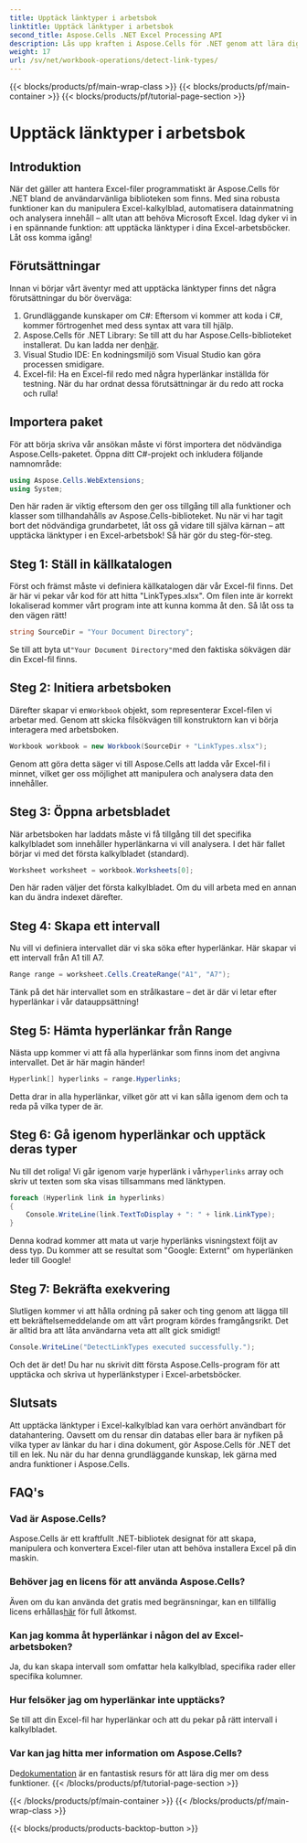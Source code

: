 ```yaml
---
title: Upptäck länktyper i arbetsbok
linktitle: Upptäck länktyper i arbetsbok
second_title: Aspose.Cells .NET Excel Processing API
description: Lås upp kraften i Aspose.Cells för .NET genom att lära dig hur du effektivt upptäcker hyperlänkstyper i Excel-kalkylblad med den här omfattande guiden.
weight: 17
url: /sv/net/workbook-operations/detect-link-types/
---
```


{{< blocks/products/pf/main-wrap-class >}}
{{< blocks/products/pf/main-container >}}
{{< blocks/products/pf/tutorial-page-section >}}

# Upptäck länktyper i arbetsbok

## Introduktion
När det gäller att hantera Excel-filer programmatiskt är Aspose.Cells för .NET bland de användarvänliga biblioteken som finns. Med sina robusta funktioner kan du manipulera Excel-kalkylblad, automatisera datainmatning och analysera innehåll – allt utan att behöva Microsoft Excel. Idag dyker vi in i en spännande funktion: att upptäcka länktyper i dina Excel-arbetsböcker. Låt oss komma igång!
## Förutsättningar
Innan vi börjar vårt äventyr med att upptäcka länktyper finns det några förutsättningar du bör överväga:
1. Grundläggande kunskaper om C#: Eftersom vi kommer att koda i C#, kommer förtrogenhet med dess syntax att vara till hjälp.
2.  Aspose.Cells för .NET Library: Se till att du har Aspose.Cells-biblioteket installerat. Du kan ladda ner den[här](https://releases.aspose.com/cells/net/).
3. Visual Studio IDE: En kodningsmiljö som Visual Studio kan göra processen smidigare.
4. Excel-fil: Ha en Excel-fil redo med några hyperlänkar inställda för testning.
När du har ordnat dessa förutsättningar är du redo att rocka och rulla!
## Importera paket
För att börja skriva vår ansökan måste vi först importera det nödvändiga Aspose.Cells-paketet. Öppna ditt C#-projekt och inkludera följande namnområde:
```csharp
using Aspose.Cells.WebExtensions;
using System;
```
Den här raden är viktig eftersom den ger oss tillgång till alla funktioner och klasser som tillhandahålls av Aspose.Cells-biblioteket.
Nu när vi har tagit bort det nödvändiga grundarbetet, låt oss gå vidare till själva kärnan – att upptäcka länktyper i en Excel-arbetsbok! Så här gör du steg-för-steg.
## Steg 1: Ställ in källkatalogen
Först och främst måste vi definiera källkatalogen där vår Excel-fil finns. Det är här vi pekar vår kod för att hitta "LinkTypes.xlsx". Om filen inte är korrekt lokaliserad kommer vårt program inte att kunna komma åt den. Så låt oss ta den vägen rätt!
```csharp
string SourceDir = "Your Document Directory";
```
 Se till att byta ut`"Your Document Directory"`med den faktiska sökvägen där din Excel-fil finns.
## Steg 2: Initiera arbetsboken
 Därefter skapar vi en`Workbook` objekt, som representerar Excel-filen vi arbetar med. Genom att skicka filsökvägen till konstruktorn kan vi börja interagera med arbetsboken.
```csharp
Workbook workbook = new Workbook(SourceDir + "LinkTypes.xlsx");
```
Genom att göra detta säger vi till Aspose.Cells att ladda vår Excel-fil i minnet, vilket ger oss möjlighet att manipulera och analysera data den innehåller.
## Steg 3: Öppna arbetsbladet
När arbetsboken har laddats måste vi få tillgång till det specifika kalkylbladet som innehåller hyperlänkarna vi vill analysera. I det här fallet börjar vi med det första kalkylbladet (standard).
```csharp
Worksheet worksheet = workbook.Worksheets[0];
```
Den här raden väljer det första kalkylbladet. Om du vill arbeta med en annan kan du ändra indexet därefter. 
## Steg 4: Skapa ett intervall
Nu vill vi definiera intervallet där vi ska söka efter hyperlänkar. Här skapar vi ett intervall från A1 till A7.
```csharp
Range range = worksheet.Cells.CreateRange("A1", "A7");
```
Tänk på det här intervallet som en strålkastare – det är där vi letar efter hyperlänkar i vår datauppsättning!
## Steg 5: Hämta hyperlänkar från Range
Nästa upp kommer vi att få alla hyperlänkar som finns inom det angivna intervallet. Det är här magin händer!
```csharp
Hyperlink[] hyperlinks = range.Hyperlinks;
```
Detta drar in alla hyperlänkar, vilket gör att vi kan sålla igenom dem och ta reda på vilka typer de är.
## Steg 6: Gå igenom hyperlänkar och upptäck deras typer
Nu till det roliga! Vi går igenom varje hyperlänk i vår`hyperlinks` array och skriv ut texten som ska visas tillsammans med länktypen.
```csharp
foreach (Hyperlink link in hyperlinks)
{
	Console.WriteLine(link.TextToDisplay + ": " + link.LinkType);
}
```
Denna kodrad kommer att mata ut varje hyperlänks visningstext följt av dess typ. Du kommer att se resultat som "Google: Externt" om hyperlänken leder till Google!
## Steg 7: Bekräfta exekvering
Slutligen kommer vi att hålla ordning på saker och ting genom att lägga till ett bekräftelsemeddelande om att vårt program kördes framgångsrikt. Det är alltid bra att låta användarna veta att allt gick smidigt!
```csharp
Console.WriteLine("DetectLinkTypes executed successfully.");
```
Och det är det! Du har nu skrivit ditt första Aspose.Cells-program för att upptäcka och skriva ut hyperlänkstyper i Excel-arbetsböcker.
## Slutsats
Att upptäcka länktyper i Excel-kalkylblad kan vara oerhört användbart för datahantering. Oavsett om du rensar din databas eller bara är nyfiken på vilka typer av länkar du har i dina dokument, gör Aspose.Cells för .NET det till en lek. Nu när du har denna grundläggande kunskap, lek gärna med andra funktioner i Aspose.Cells.
## FAQ's
### Vad är Aspose.Cells?
Aspose.Cells är ett kraftfullt .NET-bibliotek designat för att skapa, manipulera och konvertera Excel-filer utan att behöva installera Excel på din maskin.
### Behöver jag en licens för att använda Aspose.Cells?
 Även om du kan använda det gratis med begränsningar, kan en tillfällig licens erhållas[här](https://purchase.aspose.com/temporary-license/) för full åtkomst.
### Kan jag komma åt hyperlänkar i någon del av Excel-arbetsboken?
Ja, du kan skapa intervall som omfattar hela kalkylblad, specifika rader eller specifika kolumner.
### Hur felsöker jag om hyperlänkar inte upptäcks?
Se till att din Excel-fil har hyperlänkar och att du pekar på rätt intervall i kalkylbladet.
### Var kan jag hitta mer information om Aspose.Cells?
 De[dokumentation](https://reference.aspose.com/cells/net/) är en fantastisk resurs för att lära dig mer om dess funktioner.
{{< /blocks/products/pf/tutorial-page-section >}}

{{< /blocks/products/pf/main-container >}}
{{< /blocks/products/pf/main-wrap-class >}}

{{< blocks/products/products-backtop-button >}}
